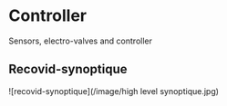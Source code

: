 # Controller
Sensors, electro-valves and controller

## Recovid-synoptique

![recovid-synoptique](/image/high level synoptique.jpg)
